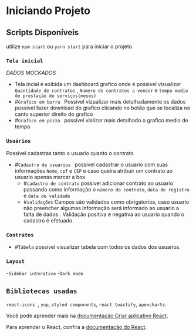 # Iniciando Projeto

## Scripts Disponíveis

utilize `npm start` ou `yarn start` para iniciar o projeto

### `Tela inicial`
*DADOS MOCKADOS*
- Tela incial é exibida um dashboard grafico onde é possivel visualizar `Quantidade de contratos` , `Numero de contratos a vencer` e `tempo medio de prestação de serviços(meses)` 
- #`Grafico em barra `
  Possivel vizualizar mais detalhadamente os dados
  possivel fazer download do grafico clicando no botão que se localiza no canto superior direito do grafico 
- #`Grafico em pizza `
  possivel vializar mais detalhado o grafico medio de tempo 
  

### `Usuários`
Possivel cadastras tanto o usuario quanto o contrato
- #`Cadastro de usuários `
  possivel cadastrar o usuario com suas informações `Nome`, `cpf` e `CEP` e caso queira atribuir um contrato ao usuario apenas marcar a box
  - #`cadastro de contrato` 
  possivel adicionar contrato ao usuario passando como informação o `número do contrato`, `data de registro` e `data de validade`
   - #`validações`
    Campos são validados como obrigatorios, caso usuario não preencher algumas informação será informado ao usuario a falta de dados .
    Validação positiva e negativa ao usuario quando o cadastro é efetuado.
    

### `Contratos`
 - #`Tabela`
  possivel visualizar tabela com todos os dados dos usuarios.

### `Layout`
-`Sidebar interativa`
-`Dark mode `



## `Bibliotecas usadas`
`react-icons `,
`yup`,
`styled components`,
`react toastify`,
`apexcharts`.

Você pode aprender mais na [documentação Criar aplicativo React](https://facebook.github.io/create-react-app/docs/getting-started).

Para aprender o React, confira a [documentação do React](https://reactjs.org/).
